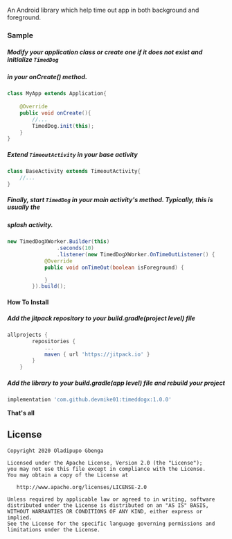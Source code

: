 An Android library which help time out app in both background and foreground.

### Sample

##### Modify your application class or create one if it does not exist and initialize `TimedDog`
##### in your onCreate() method.

```java
class MyApp extends Application{
    
    @Override
    public void onCreate(){
        //...
        TimedDog.init(this);
    }
}
```

##### Extend `TimeoutActivity` in your base activity
```java
class BaseActivity extends TimeoutActivity{
    //...
}
```

##### Finally, start `TimedDog` in your main activity's method. Typically, this is usually the 
##### splash activity.
```java
new TimedDogXWorker.Builder(this)
                .seconds(10)
                .listener(new TimedDogXWorker.OnTimeOutListener() {
            @Override
            public void onTimeOut(boolean isForeground) {

            }
        }).build();
```

#### How To Install

##### Add the jitpack repository to your build.gradle(project level) file
```groovy
allprojects {
		repositories {
			...
			maven { url 'https://jitpack.io' }
		}
	}
```

##### Add the library to your build.gradle(app level) file and rebuild your project
```groovy
implementation 'com.github.devmike01:timeddogx:1.0.0'
```

**That's all**

License
-------

    Copyright 2020 Oladipupo Gbenga

    Licensed under the Apache License, Version 2.0 (the "License");
    you may not use this file except in compliance with the License.
    You may obtain a copy of the License at

       http://www.apache.org/licenses/LICENSE-2.0

    Unless required by applicable law or agreed to in writing, software
    distributed under the License is distributed on an "AS IS" BASIS,
    WITHOUT WARRANTIES OR CONDITIONS OF ANY KIND, either express or implied.
    See the License for the specific language governing permissions and
    limitations under the License.


